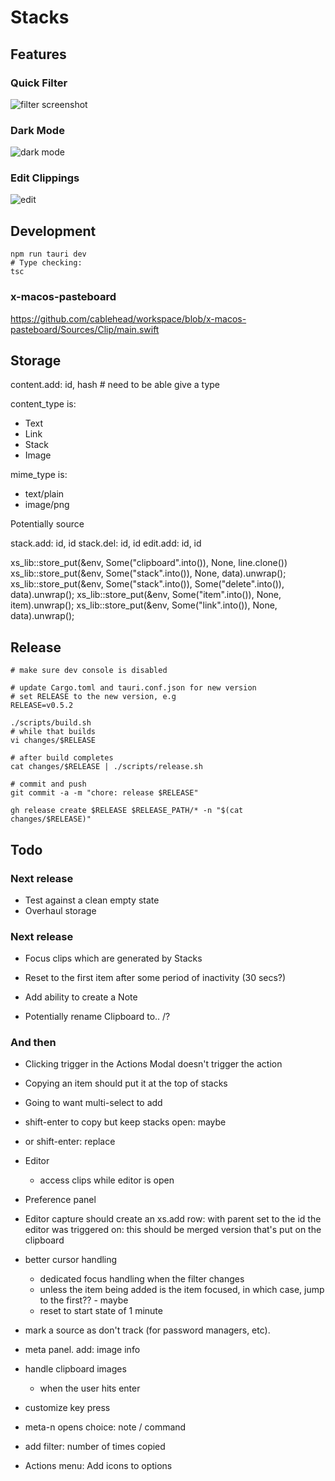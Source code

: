# Stacks

## Features

### Quick Filter

![filter screenshot](./docs/screenshots/filter.webp)

### Dark Mode

![dark mode](./docs/screenshots/dark-mode.webp)

### Edit Clippings

![edit](./docs/screenshots/edit.webp)

## Development

```
npm run tauri dev
# Type checking:
tsc
```

### x-macos-pasteboard

https://github.com/cablehead/workspace/blob/x-macos-pasteboard/Sources/Clip/main.swift

## Storage

content.add: id, hash  # need to be able give a type

content_type is:

- Text
- Link
- Stack
- Image

mime_type is:

- text/plain
- image/png

Potentially source

stack.add: id, id
stack.del: id, id
edit.add: id, id

xs_lib::store_put(&env, Some("clipboard".into()), None, line.clone())
xs_lib::store_put(&env, Some("stack".into()), None, data).unwrap();
xs_lib::store_put(&env, Some("stack".into()), Some("delete".into()), data).unwrap();
xs_lib::store_put(&env, Some("item".into()), None, item).unwrap();
xs_lib::store_put(&env, Some("link".into()), None, data).unwrap();


## Release

```
# make sure dev console is disabled

# update Cargo.toml and tauri.conf.json for new version
# set RELEASE to the new version, e.g
RELEASE=v0.5.2

./scripts/build.sh
# while that builds
vi changes/$RELEASE

# after build completes
cat changes/$RELEASE | ./scripts/release.sh

# commit and push
git commit -a -m "chore: release $RELEASE"

gh release create $RELEASE $RELEASE_PATH/* -n "$(cat changes/$RELEASE)"
```

## Todo

### Next release

- Test against a clean empty state
- Overhaul storage

### Next release

- Focus clips which are generated by Stacks
- Reset to the first item after some period of inactivity (30 secs?)

- Add ability to create a Note

- Potentially rename Clipboard to.. /?

### And then

- Clicking trigger in the Actions Modal doesn't trigger the action

- Copying an item should put it at the top of stacks

- Going to want multi-select to add

- shift-enter to copy but keep stacks open: maybe
- or shift-enter: replace

- Editor
    - access clips while editor is open

- Preference panel

- Editor capture should create an xs.add row: with parent set to the id the
  editor was triggered on: this should be merged version that's put on the
  clipboard

- better cursor handling
    - dedicated focus handling when the filter changes
    - unless the item being added is the item focused, in which case, jump to
      the first?? - maybe
    - reset to start state of 1 minute

- mark a source as don't track (for password managers, etc).

- meta panel. add: image info

- handle clipboard images
    - when the user hits enter

- customize key press
- meta-n opens choice: note / command
- add filter: number of times copied

- Actions menu: Add icons to options
